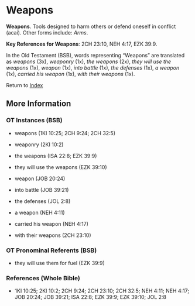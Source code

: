 # Weapons
**Weapons**. 
Tools designed to harm others or defend oneself in conflict (acai). 
Other forms include: 
*Arms*. 


**Key References for Weapons**: 
2CH 23:10, NEH 4:17, EZK 39:9. 


In the Old Testament (BSB), words representing “Weapons” are translated as 
*weapons* (3x), *weaponry* (1x), *the weapons* (2x), *they will use the weapons* (1x), *weapon* (1x), *into battle* (1x), *the defenses* (1x), *a weapon* (1x), *carried his weapon* (1x), *with their weapons* (1x). 




Return to [Index](00-Index.md)

## More Information

### OT Instances (BSB)

* weapons (1KI 10:25; 2CH 9:24; 2CH 32:5)

* weaponry (2KI 10:2)

* the weapons (ISA 22:8; EZK 39:9)

* they will use the weapons (EZK 39:10)

* weapon (JOB 20:24)

* into battle (JOB 39:21)

* the defenses (JOL 2:8)

* a weapon (NEH 4:11)

* carried his weapon (NEH 4:17)

* with their weapons (2CH 23:10)



### OT Pronominal Referents (BSB)

* they will use them for fuel (EZK 39:9)



### References (Whole Bible)

* 1KI 10:25; 2KI 10:2; 2CH 9:24; 2CH 23:10; 2CH 32:5; NEH 4:11; NEH 4:17; JOB 20:24; JOB 39:21; ISA 22:8; EZK 39:9; EZK 39:10; JOL 2:8



